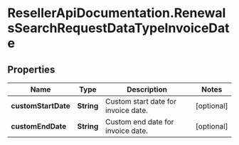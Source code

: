 # ResellerApiDocumentation.RenewalsSearchRequestDataTypeInvoiceDate

## Properties

Name | Type | Description | Notes
------------ | ------------- | ------------- | -------------
**customStartDate** | **String** | Custom start date for invoice date. | [optional] 
**customEndDate** | **String** | Custom end date for invoice date. | [optional] 


